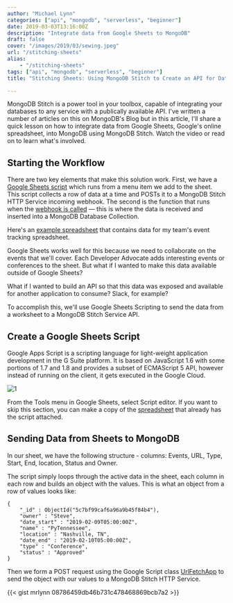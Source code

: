 ```yaml
---
author: "Michael Lynn"
categories: ["api", "mongodb", "serverless", "beginner"]
date: 2019-03-03T13:16:00Z
description: "Integrate data from Google Sheets to MongoDB"
draft: false
cover: "/images/2019/03/sewing.jpeg"
url: "/stitching-sheets"
alias: 
    - "/stitching-sheets"
tags: ["api", "mongodb", "serverless", "beginner"]
title: "Stitching Sheets: Using MongoDB Stitch to Create an API for Data in Google Sheets"

---
```


MongoDB Stitch is a power tool in your toolbox, capable of integrating your databases to any service with a publically available API. I've written a number of articles on this on MongoDB's Blog but in this article, I'll share a quick lesson on how to integrate data from Google Sheets, Google's online spreadsheet, into MongoDB using MongoDB Stitch. Watch the video or read on to learn what's involved.

## Starting the Workflow

There are two key elements that make this solution work. First, we have a [Google Sheets script](https://gist.github.com/mrlynn/08786459db46b731c478468869bcb7a2) which runs from a menu item we add to the sheet. This script collects a row of data at a time and POSTs it to a MongoDB Stitch HTTP Service incoming webhook. The second is the function that runs when the [webhook is called](https://gist.github.com/mrlynn/16a9ed0e1cb0fc98374816dfa79b4365) — this is where the data is received and inserted into a MongoDB Database Collection.

Here's an [example spreadsheet](https://docs.google.com/spreadsheets/d/1NOeo12Rcc09j91kQgtRiGd7vMgbB3rrIcNJRDAoBKC8/edit?usp=drive_web&ouid=112239861731016170701) that contains data for my team's event tracking spreadsheet.


Google Sheets works well for this because we need to collaborate on the events that we'll cover. Each Developer Advocate adds interesting events or conferences to the sheet. But what if I wanted to make this data available outside of Google Sheets?

What if I wanted to build an API so that this data was exposed and available for another application to consume? Slack, for example?

To accomplish this, we'll use Google Sheets Scripting to send the data from a worksheet to a MongoDB Stitch Service API.

## Create a Google Sheets Script

Google Apps Script is a scripting language for light-weight application development in the G Suite platform. It is based on JavaScript 1.6 with some portions of 1.7 and 1.8 and provides a subset of ECMAScript 5 API, however instead of running on the client, it gets executed in the Google Cloud.

![1](/media/image1-hldtk372nb.png)

From the Tools menu in Google Sheets, select Script editor. If you want to skip this section, you can make a copy of the [spreadsheet](https://docs.google.com/spreadsheets/d/1NOeo12Rcc09j91kQgtRiGd7vMgbB3rrIcNJRDAoBKC8/edit#gid=0) that already has the script attached.

## Sending Data from Sheets to MongoDB

In our sheet, we have the following structure - columns: Events, URL, Type, Start, End, location, Status and Owner.

The script simply loops through the active data in the sheet, each column in each row and builds an object with the values. This is what an object from a row of values looks like:

```
{
	"_id" : ObjectId("5c7bf99caf6a96a9b45f84b4"),
	"owner" : "Steve",
	"date_start" : "2019-02-09T05:00:00Z",
	"name" : "PyTennessee",
	"location" : "Nashville, TN",
	"date_end" : "2019-02-10T05:00:00Z",
	"type" : "Conference",
	"status" : "Approved"
}
```

Then we form a POST request using the Google Script class [UrlFetchApp](https://developers.google.com/apps-script/reference/url-fetch/url-fetch-app) to send the object with our values to a MongoDB Stitch HTTP Service.

{{< gist mrlynn 08786459db46b731c478468869bcb7a2 >}} 
